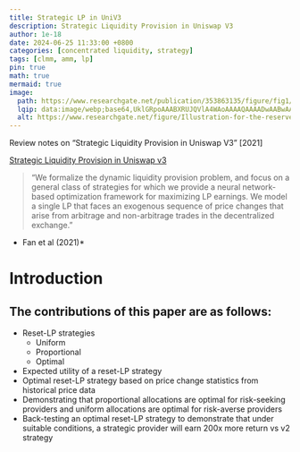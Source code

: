 ```yaml
---
title: Strategic LP in UniV3
description: Strategic Liquidity Provision in Uniswap V3
author: 1e-18
date: 2024-06-25 11:33:00 +0800
categories: [concentrated liquidity, strategy]
tags: [clmm, amm, lp]
pin: true
math: true
mermaid: true
image:
  path: https://www.researchgate.net/publication/353863135/figure/fig1/AS:1056191211909120@1628827016954/Illustration-for-the-reserve-curve-for-Uniswap-v2-v3-When-the-liquidity-is.ppm
  lqip: data:image/webp;base64,UklGRpoAAABXRUJQVlA4WAoAAAAQAAAADwAABwAAQUxQSDIAAAARL0AmbZurmr57yyIiqE8oiG0bejIYEQTgqiDA9vqnsUSI6H+oAERp2HZ65qP/VIAWAFZQOCBCAAAA8AEAnQEqEAAIAAVAfCWkAALp8sF8rgRgAP7o9FDvMCkMde9PK7euH5M1m6VWoDXf2FkP3BqV0ZYbO6NA/VFIAAAA
  alt: https://www.researchgate.net/figure/Illustration-for-the-reserve-curve-for-Uniswap-v2-v3-When-the-liquidity-is_fig1_353863135
---
```



Review notes on “Strategic Liquidity Provision in Uniswap V3” [2021]

[Strategic Liquidity Provision in Uniswap v3](https://arxiv.org/pdf/2106.12033v4)

> “We formalize the dynamic liquidity provision problem, and focus on a general class of strategies for which we provide a neural network-based optimization framework for maximizing LP earnings. We model a single LP that faces an exogenous sequence of price changes that arise from arbitrage and non-arbitrage trades in the decentralized exchange.”
* Fan et al (2021)*
> 

# Introduction

## The contributions of this paper are as follows:

- Reset-LP strategies
    - Uniform
    - Proportional
    - Optimal
- Expected utility of a reset-LP strategy
- Optimal reset-LP strategy based on price change statistics from historical price data
- Demonstrating that proportional allocations are optimal for risk-seeking providers and uniform allocations are optimal for risk-averse providers
- Back-testing an optimal reset-LP strategy to demonstrate that under suitable conditions, a strategic provider will earn 200x more return vs v2 strategy